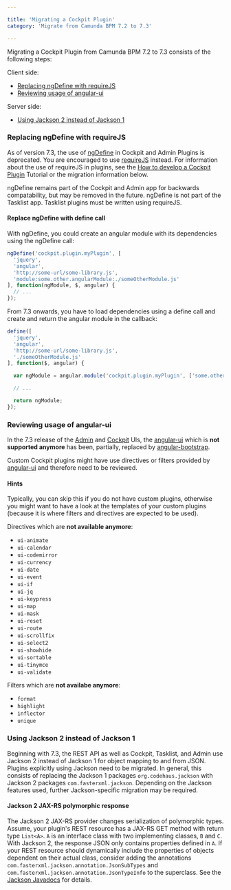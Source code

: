 ```yaml
---

title: 'Migrating a Cockpit Plugin'
category: 'Migrate from Camunda BPM 7.2 to 7.3'

---
```


Migrating a Cockpit Plugin from Camunda BPM 7.2 to 7.3 consists of the following steps:

Client side:

* [Replacing ngDefine with requireJS](ref:#migrate-from-camunda-bpm-72-to-73-migrating-a-cockpit-plugin-replacing-ngdefine-with-requirejs)
* [Reviewing usage of angular-ui](ref:#migrate-from-camunda-bpm-72-to-73-migrating-a-cockpit-plugin-reviewing-usage-of-angular-ui)

Server side:

* [Using Jackson 2 instead of Jackson 1](ref:#migrate-from-camunda-bpm-72-to-73-migrating-a-cockpit-plugin-using-jackson-2-instead-of-jackson-1)

### Replacing ngDefine with requireJS

As of version 7.3, the use of [ngDefine][ng-define] in Cockpit and Admin Plugins is deprecated. You are encouraged to use [requireJS][requirejs] instead. For information about the use of requireJS in plugins, see the [How to develop a Cockpit Plugin][howto-cockpit-plugin] Tutorial or the migration information below.

ngDefine remains part of the Cockpit and Admin app for backwards compatability, but may be removed in the future. ngDefine is not part of the Tasklist app. Tasklist plugins must be written using requireJS.


#### Replace ngDefine with define call

With ngDefine, you could create an angular module with its dependencies using the ngDefine call:

```javascript
ngDefine('cockpit.plugin.myPlugin', [
  'jquery',
  'angular',
  'http://some-url/some-library.js',
  'module:some.other.angularModule:./someOtherModule.js'
], function(ngModule, $, angular) {
  // ...
});
```

From 7.3 onwards, you have to load dependencies using a define call and create and return the angular module in the callback:

```javascript
define([
  'jquery',
  'angular',
  'http://some-url/some-library.js',
  './someOtherModule.js'
], function($, angular) {

  var ngModule = angular.module('cockpit.plugin.myPlugin', ['some.other.angularModule']);

  // ...

  return ngModule;
});
```


### Reviewing usage of angular-ui

In the 7.3 release of the [Admin][admin] and [Cockpit][cockpit] UIs, the [angular-ui][angular-ui] which is __not supported anymore__ has been, partially, replaced by [angular-bootstrap][angular-bootstrap].

Custom Cockpit plugins might have use directives or filters provided by [angular-ui][angular-ui] and therefore need to be reviewed.

#### Hints

Typically, you can skip this if you do not have custom plugins, otherwise you might want to have a look at the templates of your custom plugins (because it is where filters and directives are expected to be used).

Directives which are __not available anymore__:

- `ui-animate`
- `ui-calendar`
- `ui-codemirror`
- `ui-currency`
- `ui-date`
- `ui-event`
- `ui-if`
- `ui-jq`
- `ui-keypress`
- `ui-map`
- `ui-mask`
- `ui-reset`
- `ui-route`
- `ui-scrollfix`
- `ui-select2`
- `ui-showhide`
- `ui-sortable`
- `ui-tinymce`
- `ui-validate`

Filters which are __not availabe anymore__:

- `format`
- `highlight`
- `inflector`
- `unique`

### Using Jackson 2 instead of Jackson 1

Beginning with 7.3, the REST API as well as Cockpit, Tasklist, and Admin use Jackson 2 instead of Jackson 1 for object mapping to and from JSON. Plugins explicitly using Jackson need to be migrated. In general, this consists of replacing the Jackson 1 packages `org.codehaus.jackson` with Jackson 2 packages `com.fasterxml.jackson`. Depending on the Jackson features used, further Jackson-specific migration may be required.

#### Jackson 2 JAX-RS polymorphic response

The Jackson 2 JAX-RS provider changes serialization of polymorphic types. Assume, your plugin's REST resource has a JAX-RS GET method with return type `List<A>`. `A` is an interface class with two implementing classes, `B` and `C`. With Jackson 2, the response JSON only contains properties defined in `A`. If your REST resource should dynamically include the properties of objects dependent on their actual class, consider adding the annotations `com.fasterxml.jackson.annotation.JsonSubTypes` and `com.fasterxml.jackson.annotation.JsonTypeInfo` to the superclass. See the [Jackson Javadocs][jackson-jsontypeinfo] for details.

[ng-define]: http://nikku.github.io/requirejs-angular-define
[requirejs]: http://requirejs.org
[howto-cockpit-plugin]: ref:/real-life/how-to/#cockpit-how-to-develop-a-cockpit-plugin
[admin]: https://github.com/camunda-/camunda-admin-ui
[cockpit]: https://github.com/camunda-/camunda-cockpit-ui
[angular-ui]: https://github.com/angular-ui/angular-ui-OLDREPO
[angular-bootstrap]: https://github.com/angular-ui/bootstrap
[jackson-jsontypeinfo]: https://fasterxml.github.io/jackson-annotations/javadoc/2.4/com/fasterxml/jackson/annotation/JsonTypeInfo.html
